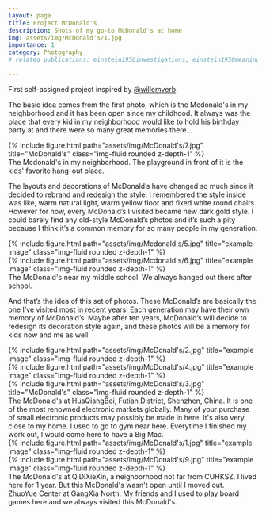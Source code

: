```yaml
---
layout: page
title: Project McDonald's
description: Shots of my go-to McDonald's at home
img: assets/img/McDonald's/1.jpg
importance: 1
category: Photography
# related_publications: einstein1956investigations, einstein1950meaning

---
```

First self-assigned project inspired by [@willemverb](https://www.youtube.com/watch?v=L-G2hRUz6vg) 

The basic idea comes from the first photo, which is the Mcdonald's in my neighborhood and it has been open since my childhood. It always was the place that every kid in my neighborhood would like to hold his birthday party at and there were so many great memories there...

<div class="row">
    <div class="col-sm-8 mt-3 mt-md-0 mx-auto">
        {% include figure.html path="assets/img/McDonald's/7.jpg" title="McDonald's" class="img-fluid rounded z-depth-1" %}
    </div>
</div>
<div class="caption">
    The Mcdonald's in my neighborhood. The playground in front of it is the kids' favorite hang-out place.
</div>

<!-- You can also put regular text between your rows of images.
Say you wanted to write a little bit about your project before you posted the rest of the images.
You describe how you toiled, sweated, *bled* for your project, and then... you reveal its glory in the next row of images. -->
The layouts and decorations of McDonald’s have changed so much since it decided to rebrand and redesign the style. I remembered the style inside was like, warm natural light, warm yellow floor and fixed white round chairs. However for now, every McDonald’s I visited became new dark gold style.
I could barely find any old-style McDonald’s photos and it’s such a pity because I think it’s a common memory for so many people in my generation.

<div class="row justify-content-sm-center">
    <div class="col-sm-7 mt-3 mt-md-0">
        {% include figure.html path="assets/img/Mcdonald's/5.jpg" title="example image" class="img-fluid rounded z-depth-1" %}
    </div>
    <div class="col-sm-5 mt-3 mt-md-0">
        {% include figure.html path="assets/img/Mcdonald's/6.jpg" title="example image" class="img-fluid rounded z-depth-1" %}
    </div>
</div>
<div class="caption">
    The McDonald's near my middle school. We always hanged out there after school.
</div>


<!-- The code is simple.
Just wrap your images with `<div class="col-sm">` and place them inside `<div class="row">` (read more about the <a href="https://getbootstrap.com/docs/4.4/layout/grid/">Bootstrap Grid</a> system).
To make images responsive, add `img-fluid` class to each; for rounded corners and shadows use `rounded` and `z-depth-1` classes.
Here's the code for the last row of images above: -->

And that’s the idea of this set of photos. These McDonald’s are basically the one I’ve visited most in recent years. Each generation may have their own memory of McDonald’s. Maybe after ten years, McDonald’s will decide to redesign its decoration style again, and these photos will be a memory for kids now and me as well.

<div class="row justify-content-sm-center">
    <div class="col-sm mt-3 mt-md-0">
        {% include figure.html path="assets/img/McDonald's/2.jpg" title="example image" class="img-fluid rounded z-depth-1" %}
    </div>
    <div class="col-sm mt-3 mt-md-0">
        {% include figure.html path="assets/img/McDonald's/4.jpg" title="example image" class="img-fluid rounded z-depth-1" %}
    </div>
</div>
<div class="row">
    <div class="col-sm-8 mt-3 mt-md-0 mx-auto">
        {% include figure.html path="assets/img/McDonald's/3.jpg" title="McDonald's" class="img-fluid rounded z-depth-1" %}
    </div>
</div>
<div class="caption">
    The McDonald's at HuaQiangBei, Futian District, Shenzhen, China. It is one of the most renowned electronic markets globally. Many of your purchase of small electronic products may possibly be made in here. It's also very close to my home. I used to go to gym near here. Everytime I finished my work out, I would come here to have a Big Mac. 
</div>

<div class="row justify-content-sm-center">
    <div class="col-sm-7 mt-3 mt-md-0">
        {% include figure.html path="assets/img/McDonald's/1.jpg" title="example image" class="img-fluid rounded z-depth-1" %}
    </div>
    <div class="col-sm-5 mt-3 mt-md-0">
        {% include figure.html path="assets/img/McDonald's/9.jpg" title="example image" class="img-fluid rounded z-depth-1" %}
    </div>
    <div class="caption col-sm-7 mt-3 mt-md-0">
        The McDonald's at QiDiXieXin, a neighborhood not far from CUHKSZ. I lived here for 1 year. But this McDonald's wasn't open until I moved out. 
    </div>
    <div class="caption col-sm-5 mt-3 mt-md-0">
        ZhuoYue Center at GangXia North. My friends and I used to play board games here and we always visited this McDonald's. 
    </div>
    
</div>
